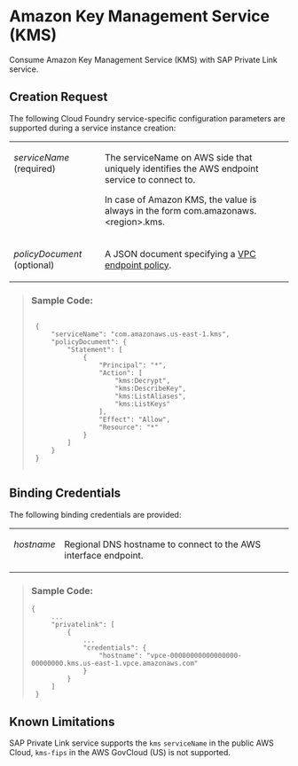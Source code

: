 <!-- loio9885247061744904a197b1572049aa35 -->

# Amazon Key Management Service \(KMS\)

Consume Amazon Key Management Service \(KMS\) with SAP Private Link service.



<a name="loio9885247061744904a197b1572049aa35__section_gyw_vpm_mwb"/>

## Creation Request

The following Cloud Foundry service-specific configuration parameters are supported during a service instance creation:


<table>
<tr>
<td valign="top">

*serviceName* \(required\)

</td>
<td valign="top">

The serviceName on AWS side that uniquely identifies the AWS endpoint service to connect to.

In case of Amazon KMS, the value is always in the form com.amazonaws.<region\>.kms.

</td>
</tr>
<tr>
<td valign="top">

*policyDocument* \(optional\)

</td>
<td valign="top">

A JSON document specifying a [VPC endpoint policy](https://docs.aws.amazon.com/vpc/latest/privatelink/vpc-endpoints-access.html).

</td>
</tr>
</table>

> ### Sample Code:  
> ```
>  
>  {
>      "serviceName": "com.amazonaws.us-east-1.kms",
>      "policyDocument": {
>          "Statement": [
>              {
>                  "Principal": "*",
>                  "Action": [
>                      "kms:Decrypt",
>                      "kms:DescribeKey",  
>                      "kms:ListAliases", 
>                      "kms:ListKeys"
>                  ],
>                  "Effect": "Allow",
>                  "Resource": "*"
>              }
>          ]
>      }
>  }
>  
> ```



<a name="loio9885247061744904a197b1572049aa35__section_d2m_yqm_mwb"/>

## Binding Credentials

The following binding credentials are provided:


<table>
<tr>
<td valign="top">

*hostname*

</td>
<td valign="top">

Regional DNS hostname to connect to the AWS interface endpoint.

</td>
</tr>
</table>

> ### Sample Code:  
> ```
> {
>      ...
>      "privatelink": [
>          {
>              ...
>              "credentials": {
>                  "hostname": "vpce-00000000000000000-00000000.kms.us-east-1.vpce.amazonaws.com"
>              }
>          }
>      ]
>  }
> ```



<a name="loio9885247061744904a197b1572049aa35__section_i3s_frm_mwb"/>

## Known Limitations

SAP Private Link service supports the `kms` `serviceName` in the public AWS Cloud, `kms-fips` in the AWS GovCloud \(US\) is not supported.

